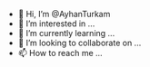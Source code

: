 - 👋 Hi, I’m @AyhanTurkam
- 👀 I’m interested in ...
- 🌱 I’m currently learning ...
- 💞️ I’m looking to collaborate on ...
- 📫 How to reach me ...

<!---
AyhanTurkam/AyhanTurkam is a ✨ special ✨ repository because its `README.md` (this file) appears on your GitHub profile.
You can click the Preview link to take a look at your changes.
--->
